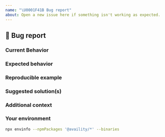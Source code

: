 ```yaml
---
name: "\U0001F41B Bug report"
about: Open a new issue here if something isn't working as expected.
---
```


## 🐛 Bug report

### Current Behavior

<!-- If applicable, add screenshots to help explain your problem. -->

### Expected behavior

<!-- A clear and concise description of what you expected to happen. -->

### Reproducible example

<!-- Use one of the Codesandbox or Stackblitz: -->

### Suggested solution(s)

<!-- How could we solve this bug? What changes would need to made to the affected components? -->

### Additional context

<!-- Add any other context about the problem here.  -->

### Your environment

<!-- PLEASE FILL THIS OUT -->

```bash
npx envinfo --npmPackages '@availity/*' --binaries
```
